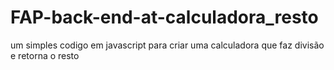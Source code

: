 # FAP-back-end-at-calculadora_resto
um simples codigo em javascript para criar uma calculadora que faz divisão e retorna o resto
